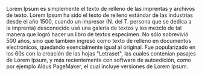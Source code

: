 Lorem Ipsum es simplemente el texto de relleno de las imprentas y archivos de texto. Lorem Ipsum ha sido el texto de relleno 
estándar de las industrias desde el año 1500, cuando un impresor (N. del T. persona que se dedica a la imprenta) desconocido 
usó una galería de textos y los mezcló de tal manera que logró hacer un libro de textos especimen. No sólo sobrevivió 500 años, 
sino que tambien ingresó como texto de relleno en documentos electrónicos, quedando esencialmente igual al original.
 Fue popularizado en los 60s con la creación de las hojas "Letraset", las cuales contenian pasajes de Lorem Ipsum, 
 y más recientemente con software de autoedición, como por ejemplo Aldus PageMaker, el cual incluye versiones de Lorem Ipsum.